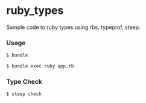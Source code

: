 # ruby_types

Sample code to ruby types using rbs, typeprof, steep.

### Usage

```bash
$ bundle
```

```bash
$ bundle exec ruby app.rb
```

### Type Check

```bash
$ steep check
```
